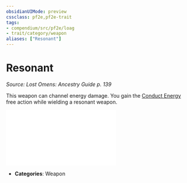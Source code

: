 ```yaml
---
obsidianUIMode: preview
cssclass: pf2e,pf2e-trait
tags:
- compendium/src/pf2e/loag
- trait/category/weapon
aliases: ["Resonant"]
---
```

# Resonant  
*Source: Lost Omens: Ancestry Guide p. 139*  

This weapon can channel energy damage. You gain the [Conduct Energy](/rules/actions/conduct-energy-loag.md) free action while wielding a resonant weapon.

![Conduct Energy](/rules/actions/conduct-energy-loag.md)


- **Categories**: Weapon